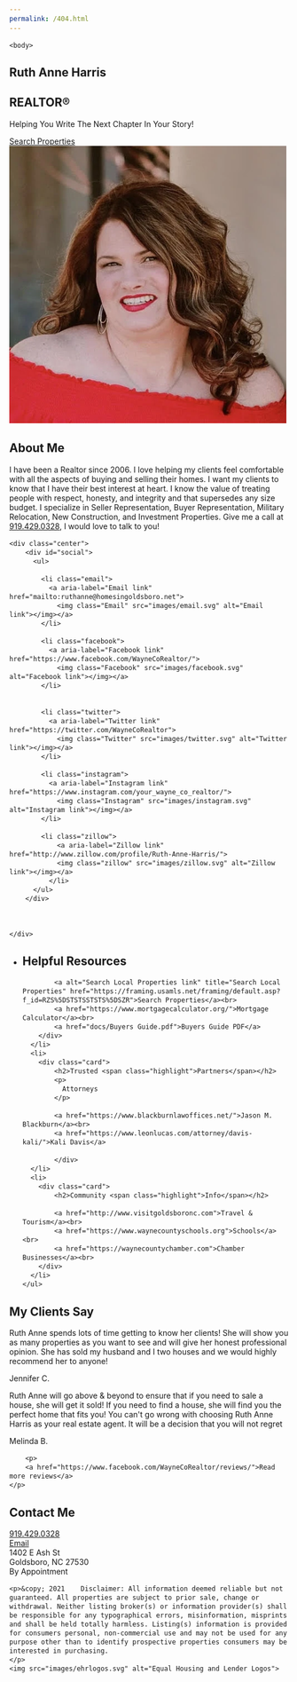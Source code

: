 ```yaml
---
permalink: /404.html
---
```



<!DOCTYPE html>
<html lang="en">
    <head>
        <title>Ruth Anne Harris</title>
    <meta name="description" content="I have been a Realtor since 2006. 
    I specialize in Seller Representation, Buyer Representation, Military Relocation, New Construction, and Investment Properties.">
    <meta name="viewport" content="width=device-width, initial-scale=1">
    <meta charset="UTF-8">
        <link rel="stylesheet" type="text/css" href="ruth.css" />
        <!-- Global site tag (gtag.js) - Google Analytics -->
<script async src="https://www.googletagmanager.com/gtag/js?id=G-JMW2CLMY03"></script>
<script>
  window.dataLayer = window.dataLayer || [];
  function gtag(){dataLayer.push(arguments);}
  gtag('js', new Date());

  gtag('config', 'G-JMW2CLMY03');
</script>
    </head>

    <body>

<section class="hero">
    <h1>Ruth Anne Harris</h1>
    <h2>REALTOR®</h2>
    <p>Helping You Write The Next Chapter In Your Story!</p>
    <a class="button" alt="Search Local Properties link" title="Search Local Properties" href="https://framing.usamls.net/framing/default.asp?f_id=RZS%5DSTSTSSTSTS%5DSZR">Search Properties</a>
</section>

<section class="me">
    <div class="myphoto"><img src="images/Ruth.webp" alt="Ruth Anne Harris photo">
</div>
    <div class="aboutme">
    <h2>About <span class="highlight">Me</span></h2>
    <p class="bio">
        I have been a Realtor since 2006. I love helping my clients feel comfortable with all the aspects of buying and selling their homes. I want my clients to know that I have their best interest at heart. I know the value of treating people with respect, honesty, and integrity and that supersedes any size budget. I specialize in Seller Representation, Buyer Representation, Military Relocation, New Construction, and Investment Properties. Give me a call at <a href="tel:9194290328">919.429.0328</a>, I would love to talk to you! 
    </p>

    <div class="center">
        <div id="social">
          <ul>

            <li class="email">
              <a aria-label="Email link" href="mailto:ruthanne@homesingoldsboro.net">
                <img class="Email" src="images/email.svg" alt="Email link"></img></a>
            </li>

            <li class="facebook">
              <a aria-label="Facebook link" href="https://www.facebook.com/WayneCoRealtor/">
                <img class="Facebook" src="images/facebook.svg" alt="Facebook link"></img></a>
            </li>
        
        
            <li class="twitter">
              <a aria-label="Twitter link" href="https://twitter.com/WayneCoRealtor">
                <img class="Twitter" src="images/twitter.svg" alt="Twitter link"></img></a>
            </li>
           
            <li class="instagram">
              <a aria-label="Instagram link" href="https://www.instagram.com/your_wayne_co_realtor/">
                <img class="Instagram" src="images/instagram.svg" alt="Instagram link"></img></a>
            </li>

            <li class="zillow">
                <a aria-label="Zillow link" href="http://www.zillow.com/profile/Ruth-Anne-Harris/">
                <img class="zillow" src="images/zillow.svg" alt="Zillow link"></img></a>
              </li>
          </ul>
        </div>



    </div>
</section>


<section class="resources" id="resources">
    <ul>
      <li>
        <div class="card">
            <h2>Helpful <span class="highlight">Resources</span></h2>

            <a alt="Search Local Properties link" title="Search Local Properties" href="https://framing.usamls.net/framing/default.asp?f_id=RZS%5DSTSTSSTSTS%5DSZR">Search Properties</a><br>
            <a href="https://www.mortgagecalculator.org/">Mortgage Calculator</a><br>
            <a href="docs/Buyers Guide.pdf">Buyers Guide PDF</a>
        </div>
      </li>
      <li>
        <div class="card">
            <h2>Trusted <span class="highlight">Partners</span></h2>
            <p>
              Attorneys
            </p>

            <a href="https://www.blackburnlawoffices.net/">Jason M. Blackburn</a><br>
            <a href="https://www.leonlucas.com/attorney/davis-kali/">Kali Davis</a>

            </div>
      </li>
      <li>
        <div class="card">
            <h2>Community <span class="highlight">Info</span></h2>

            <a href="http://www.visitgoldsboronc.com">Travel & Tourism</a><br>
            <a href="https://www.waynecountyschools.org">Schools</a><br>
            <a href="https://waynecountychamber.com">Chamber Businesses</a><br>
        </div>
      </li>
    </ul>
  </section>

<section class="end">
  <div class="test">
    <h2>My Clients <span class="highlight">Say</span></h2>
    <p>
        Ruth Anne spends lots of time getting to know her clients! She will show you as many properties as you want to see and will give her honest professional opinion. She has sold my husband and I two houses and we would highly recommend her to anyone! </p>
        <p class="credit">
        Jennifer C.</p>
        <p>
            Ruth Anne will go above & beyond to ensure that if you need to sale a house, she will get it sold! If you need to find a house, she will find you the perfect home that fits you! You can't go wrong with choosing Ruth Anne Harris as your real estate agent. It will be a decision that you will not regret</p>
            <p class="credit">
                Melinda B.</p>


        <p>
        <a href="https://www.facebook.com/WayneCoRealtor/reviews/">Read more reviews</a>
    </p>
 
</div>

<div class="end-contact">
<div class="middle">
  <h2>Contact Me</h2>

<p>
  <a href="tel:9194290328">919.429.0328</a><br>
  <a href="mailto:ruthanne@homesingoldsboro.net">Email</a>  <br>
  1402 E Ash St<br>
  Goldsboro, NC 27530<br>
  By Appointment</p>
</div>
</div>


</section>

<section class="footer">
 
    <p>&copy; 2021    Disclaimer: All information deemed reliable but not guaranteed. All properties are subject to prior sale, change or withdrawal. Neither listing broker(s) or information provider(s) shall be responsible for any typographical errors, misinformation, misprints and shall be held totally harmless. Listing(s) information is provided for consumers personal, non-commercial use and may not be used for any purpose other than to identify prospective properties consumers may be interested in purchasing. 
    </p>
    <img src="images/ehrlogos.svg" alt="Equal Housing and Lender Logos">

   
</section>
    </body>
